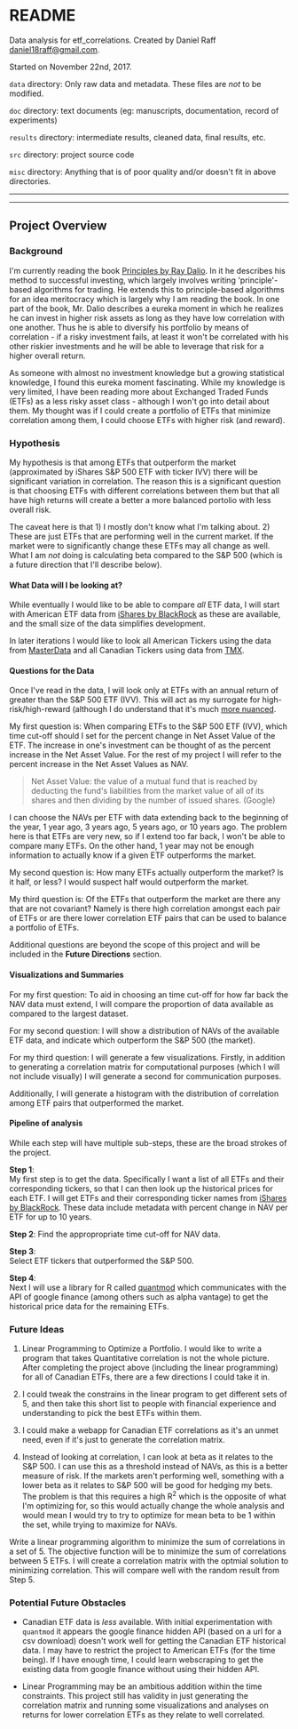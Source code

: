 # README

Data analysis for etf_correlations.
Created by Daniel Raff daniel18raff@gmail.com.

Started on November 22nd, 2017.

`data` directory: Only raw data and metadata. These files are *not* to
be modified.

`doc` directory: text documents (eg: manuscripts, documentation, record of experiments)

`results` directory: intermediate results, cleaned data, final results, etc.

`src` directory: project source code

`misc` directory: Anything that is of poor quality and/or doesn't fit in above directories.


---------
---------

## Project Overview

### Background
I'm currently reading the book [Principles by Ray Dalio](https://www.principles.com/). In it he describes his method to successful investing, which largely involves writing 'principle'-based algorithms for trading. He extends this to principle-based algorithms for an idea meritocracy which is largely why I am reading the book. In one part of the book, Mr. Dalio describes a eureka moment in which he realizes he can invest in higher risk assets as long as they have low correlation with one another. Thus he is able to diversify his portfolio by means of correlation - if a risky investment fails, at least it won't be correlated with his other riskier investments and he will be able to leverage that risk for a higher overall return. 

As someone with almost no investment knowledge but a growing statistical knowledge, I found this eureka moment fascinating. While my knowledge is very limited, I have been reading more about Exchanged Traded Funds (ETFs) as a less risky asset class - although I won't go into detail about them. My thought was if I could create a portfolio of ETFs that minimize correlation among them, I could choose ETFs with higher risk (and reward).  

### Hypothesis

My hypothesis is that among ETFs that outperform the market (approximated by iShares S&P 500 ETF with ticker IVV) there will be significant variation in correlation. The reason this is a significant question is that choosing ETFs with different correlations between them but that all have high returns will create a better a more balanced portolio with less overall risk. 

The caveat here is that 1) I mostly don't know what I'm talking about. 2) These are just ETFs that are performing well in the current market. If the market were to significantly change these ETFs may all change as well. What I am *not* doing is calculating beta compared to the S&P 500 (which is a future direction that I'll describe below).  

#### What Data will I be looking at?

While eventually I would like to be able to compare *all* ETF data, I will start with American ETF data from [iShares by BlackRock](https://www.ishares.com/us/products/etf-product-list#) as these are available, and the small size of the data simplifies development. 

In later iterations I would like to look all American Tickers using the data from [MasterData](http://www.masterdata.com/helpfiles/etf_list.htm) and all Canadian Tickers using data from [TMX](https://app.tmxmoney.com/etp/directory/). 

#### Questions for the Data

Once I've read in the data, I will look only at ETFs with an annual return of greater than the S&P 500 ETF (IVV). This will act as my surrogate for high-risk/high-reward (although I do understand that it's much [more nuanced](http://www.quantext.com/RiskandReturn.pdf). 

My first question is: When comparing ETFs to the S&P 500 ETF (IVV), which time cut-off should I set for the percent change in Net Asset Value of the ETF. The increase in one's investment can be thought of as the percent increase in the Net Asset Value. For the rest of my project I will refer to the percent increase in the Net Asset Values as NAV.

> Net Asset Value: the value of a mutual fund that is reached by deducting the fund's liabilities from the market value of all of its shares and then dividing by the number of issued shares. (Google) 

I can choose the NAVs per ETF with data extending back to the beginning of the year, 1 year ago, 3 years ago, 5 years ago, or 10 years ago. The problem here is that ETFs are very new, so if I extend too far back, I won't be able to compare many ETFs. On the other hand, 1 year may not be enough information to actually know if a given ETF outperforms the market.    

My second question is: How many ETFs actually outperform the market? Is it half, or less? I would suspect half would outperform the market.  

My third question is: Of the ETFs that outperform the market are there any that are not covariant? Namely is there high correlation amongst each pair of ETFs or are there lower correlation ETF pairs that can be used to balance a portfolio of ETFs.  

Additional questions are beyond the scope of this project and will be included in the **Future Directions** section.

#### Visualizations and Summaries

For my first question: To aid in choosing an time cut-off for how far back the NAV data must extend, I will compare the proportion of data available as compared to the largest dataset.

For my second question: I will show a distribution of NAVs of the available ETF data, and indicate which outperform the S&P 500 (the market).

For my third question: I will generate a few visualizations. Firstly, in addition to generating a correlation matrix for computational purposes (which I will not include visually) I will generate a second for communication purposes.

Additionally, I will generate a histogram with the distribution of correlation among ETF pairs that outperformed the market.  

#### Pipeline of analysis

While each step will have multiple sub-steps, these are the broad strokes of the project.  

**Step 1**:   
My first step is to get the data. Specifically I want a list of all ETFs and their corresponding tickers, so that I can then look up the historical prices for each ETF. I will get ETFs and their corresponding ticker names from [iShares by BlackRock](https://www.ishares.com/us/products/etf-product-list#). These data include metadata with percent change in NAV per ETF for up to 10 years.  

**Step 2**:
Find the appropropriate time cut-off for NAV data. 

**Step 3**:   
Select ETF tickers that outperformed the S&P 500. 

**Step 4**:  
Next I will use a library for R called [quantmod](https://cran.r-project.org/web/packages/quantmod/quantmod.pdf) which communicates with the API of google finance (among others such as alpha vantage) to get the historical price data for the remaining ETFs.  


### Future Ideas

1) Linear Programming to Optimize a Portfolio. I would like to write a program that takes
Quantitative correlation is not the whole picture. After completing the project above (including the linear programming) for all of Canadian ETFs, there are a few directions I could take it in. 

1) I could tweak the constrains in the linear program to get different sets of 5, and then take this short list to people with financial experience and understanding to pick the best ETFs within them. 

2) I could make a webapp for Canadian ETF correlations as it's an unmet need, even if it's just to generate the correlation matrix. 

3) Instead of looking at correlation, I can look at beta as it relates to the S&P 500. I can use this as a threshold instead of NAVs, as this is a better measure of risk. If the markets aren't performing well, something with a lower beta as it relates to S&P 500 will be good for hedging my bets. The problem is that this requires a high R<sup>2</sup> which is the opposite of what I'm optimizing for, so this would actually change the whole analysis and would mean I would try to try to optimize for mean beta to be 1 within the set, while trying to maximize for NAVs. 

Write a linear programming algorithm to minimize the sum of correlations in a set of 5. The objective function will be to minimize the sum of correlations between 5 ETFs. I will create a correlation matrix with the optmial solution to minimizing correlation. This will compare well with the random result from Step 5. 

### Potential Future Obstacles


* Canadian ETF data is *less* available. With initial experimentation with `quantmod` it appears the google finance hidden API (based on a url for a csv download) doesn't work well for getting the Canadian ETF historical data. I may have to restrict the project to American ETFs (for the time being). If I have enough time, I could learn webscraping to get the existing data from google finance without using their hidden API.  

* Linear Programming may be an ambitious addition within the time constraints. This project still has validity in just generating the correlation matrix and running some visualizations and analyses on returns for lower correlation ETFs as they relate to well correlated. 